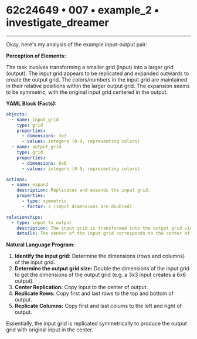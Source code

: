 # 62c24649 • 007 • example_2 • investigate_dreamer

---
Okay, here's my analysis of the example input-output pair:

**Perception of Elements:**

The task involves transforming a smaller grid (input) into a larger grid (output). The input grid appears to be replicated and expanded outwards to create the output grid. The colors/numbers in the input grid are maintained in their relative positions within the larger output grid. The expansion seems to be symmetric, with the original input grid centered in the output.

**YAML Block (Facts):**



```yaml
objects:
  - name: input_grid
    type: grid
    properties:
      - dimensions: 3x3
      - values: integers (0-9, representing colors)
  - name: output_grid
    type: grid
    properties:
      - dimensions: 6x6
      - values: integers (0-9, representing colors)

actions:
  - name: expand
    description: Replicates and expands the input grid.
    properties:
      - type: symmetric
      - factor: 2 (input dimensions are doubled)

relationships:
  - type: input_to_output
    description: The input grid is transformed into the output grid via expansion.
    details: The center of the input grid corresponds to the center of the output grid.

```



**Natural Language Program:**

1.  **Identify the input grid:** Determine the dimensions (rows and columns) of the input grid.
2.  **Determine the output grid size:** Double the dimensions of the input grid to get the dimensions of the output grid (e.g. a 3x3 input creates a 6x6 output).
3. **Center Replication:** Copy input to the center of output.
4.  **Replicate Rows:** Copy first and last rows to the top and bottom of output.
5. **Replicate Columns:** Copy first and last colums to the left and right of output.

Essentially, the input grid is replicated symmetrically to produce the output grid with original input in the center.

